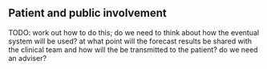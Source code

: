 
## Patient and public involvement
TODO: work out how to do this; do we need to think about how the eventual system will be used? at what point will the forecast results be shared with the clinical team and how will the be transmitted to the patient? do we need an adviser?
